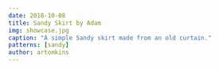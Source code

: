 ```yaml
---
date: 2018-10-08
title: Sandy Skirt by Adam
img: showcase.jpg
caption: "A simple Sandy skirt made from an old curtain."
patterns: [sandy]
author: artomkins
---
```

